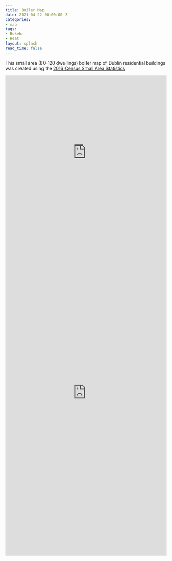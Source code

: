 ```yaml
---
title: Boiler Map
date: 2021-04-22 00:00:00 Z
categories:
- map
tags:
- Bokeh
- Heat
layout: splash
read_time: false
---
```


This small area (80-120 dwellings) boiler map of Dublin residential buildings was created using the [2016 Census Small Area Statistics](https://www.cso.ie/en/census/census2016reports/census2016smallareapopulationstatistics/)


<div class="holds-the-iframe">
    <iframe width="100%" height="500px" src="https://codema-dev.s3.eu-west-1.amazonaws.com/views/2021_04_22_census_boiler_maps/Barchart-Total-By-Fuel.html" frameborder="0" allowfullscreen></iframe>
</div>

<div class="holds-the-iframe">
    <iframe width="100%" height="1000px" src="https://codema-dev.s3.eu-west-1.amazonaws.com/views/2021_04_22_census_boiler_maps/Map-Small-Areas.html" frameborder="0" allowfullscreen></iframe>
</div>
